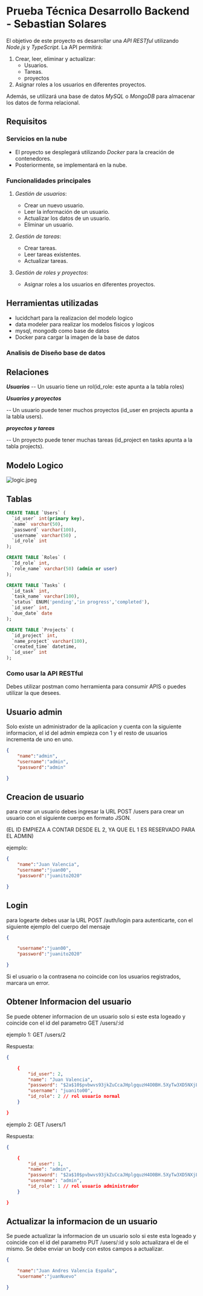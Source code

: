 # Prueba Técnica Desarrollo Backend - Sebastian Solares

El objetivo de este proyecto es desarrollar una *API RESTful* utilizando *Node.js* y *TypeScript*. La API permitirá:

1. Crear, leer, eliminar y actualizar:
   - Usuarios.
   - Tareas.
   - proyectos
2. Asignar roles a los usuarios en diferentes proyectos.

Además, se utilizará una base de datos *MySQL* o *MongoDB* para almacenar los datos de forma relacional.

## Requisitos

### Servicios en la nube
- El proyecto se desplegará utilizando *Docker* para la creación de contenedores.
- Posteriormente, se implementará en la nube.

### Funcionalidades principales
1. *Gestión de usuarios*:
   - Crear un nuevo usuario.
   - Leer la información de un usuario.
   - Actualizar los datos de un usuario.
   - Eliminar un usuario.

2. *Gestión de tareas*:
   - Crear tareas.
   - Leer tareas existentes.
   - Actualizar tareas.
   
3. *Gestión de roles y proyectos*:
   - Asignar roles a los usuarios en diferentes proyectos.
  
## Herramientas utilizadas

- lucidchart para la realizacion del modelo logico
- data modeler para realizar los modelos fisicos y logicos
- mysql, mongodb como base de datos
- Docker para cargar la imagen de la base de datos

  

### Analisis de Diseño base de datos

## Relaciones

*****Usuarios*****
-- Un usuario tiene  un rol(id_role: este apunta a la tabla roles)

*****Usuarios y proyectos*****

-- Un usuario puede tener muchos proyectos (id_user en projects apunta a la tabla users).


*****proyectos y tareas*****

-- Un proyecto puede tener muchas tareas (id_project en tasks apunta a la tabla projects).

## Modelo Logico
![logic.jpeg](/images/logic.jpeg)

## Tablas
```sql
CREATE TABLE `Users` (
  `id_user` int(primary key),
  `name` varchar(50),
  `password` varchar(100),
  `username` varchar(50) ,
  `id_role` int
);
```
```sql
CREATE TABLE `Roles` (
  `Id_role` int,
  `role_name` varchar(50) (admin or user)
);
```
```sql
CREATE TABLE `Tasks` (
  `id_task` int,
  `task_name` varchar(100),
  `status` ENUM('pending','in progress','completed'),
  `id_user` int,
  `due_date` date
);
```
```sql
CREATE TABLE `Projects` (
  `id_project` int,
  `name_project` varchar(100),
  `created_time` datetime,
  `id_user` int
);
```

### Como usar la API RESTful
Debes utilizar postman como herramienta para consumir APIS o puedes utilizar la que desees.

## Usuario admin
Solo existe un administrador de la aplicacion y cuenta con la siguiente informacion, el id del admin empieza con 1 y el resto
de usuarios incrementa de uno en uno.
```json
{
    "name":"admin",
    "username":"admin",
    "password":"admin"

}
```

## Creacion de usuario
para crear un usuario debes ingresar la URL POST /users para crear un usuario con el siguiente cuerpo en formato JSON.

(EL ID EMPIEZA A CONTAR DESDE EL 2, YA QUE EL 1 ES RESERVADO PARA EL ADMIN)

ejemplo:
```json
{
    "name":"Juan Valencia",
    "username":"juan00",
    "password":"juanito2020"

}
```


## Login
para logearte debes usar la URL POST /auth/login para autenticarte, con el siguiente ejemplo del cuerpo del mensaje


```json
{

    "username":"juan00",
    "password":"juanito2020"

}
```

Si el usuario o la contrasena no coincide con los usuarios registrados, marcara un error.


## Obtener Informacion del usuario
Se puede obtener informacion de un usuario solo si este esta logeado y coincide con el id del parametro GET /users/:id

ejemplo 1:
GET /users/2

Respuesta:
```json
{

    {
        "id_user": 2,
        "name": "Juan Valencia",
        "password": "$2a$10$pvbwvs93jkZuCcaJHplgquzH4O0BH.5XyTw3XD5NXjLcfqVwQKQMW",
        "username": "juanito00",
        "id_role": 2 // rol usuario normal
    }

}
```

ejemplo 2:
GET /users/1

Respuesta:
```json
{

    {
        "id_user": 1,
        "name": "admin",
        "password": "$2a$10$pvbwvs93jkZuCcaJHplgquzH4O0BH.5XyTw3XD5NXjLcfqVwQKQMW",
        "username": "admin",
        "id_role": 1 // rol usuario administrador
    }

}
```
## Actualizar la informacion de un usuario
Se puede actualizar la informacion de un usuario solo si este esta logeado y coincide con el id del parametro PUT /users/:id y solo actualizara el de el mismo. Se debe enviar un body con estos campos a actualizar.

```json
{

    "name":"Juan Andres Valencia España",
    "username":"juanNuevo"

}
```





